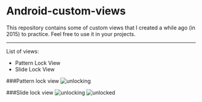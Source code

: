 # Android-custom-views
This repository contains some of custom views that I created a while ago (in 2015) to practice. Feel free to use it in your projects.


----------


List of views:

 - Pattern Lock View
 - Slide Lock View

###Pattern lock view
![unlocking](https://github.com/agostishhev/Android-custom-views/blob/master/pattern_unlocking.jpg?raw=true)

###Slide lock view
![unlocking](https://github.com/agostishhev/Android-custom-views/blob/master/slide_unlocking.jpg?raw=true)
![unlocked](https://github.com/agostishhev/Android-custom-views/blob/master/slide_unlocked.jpg?raw=true)
